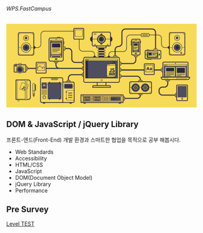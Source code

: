 ###### WPS.FastCampus

<img src="REFERENCES/B__Advanced/images/jstips-header-blog.gif" alt="">

## DOM & JavaScript / jQuery Library

프론트-엔드(Front-End) 개발 환경과 스마트한 협업을 목적으로 공부 해봅시다.

- Web Standards
- Accessibility
- HTML/CSS
- JavaScript
- DOM(Document Object Model)
- jQuery Library
- Performance

## Pre Survey

[Level TEST](https://goo.gl/forms/pLEyqSuRuHcUq40C3)